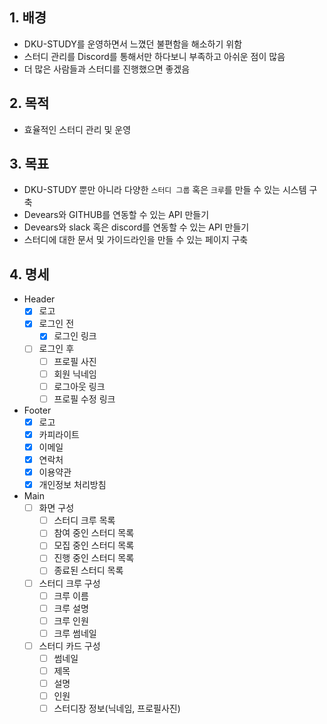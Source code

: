 ## 1. 배경

- DKU-STUDY를 운영하면서 느꼈던 불편함을 해소하기 위함
- 스터디 관리를 Discord를 통해서만 하다보니 부족하고 아쉬운 점이 많음
- 더 많은 사람들과 스터디를 진행했으면 좋겠음

## 2. 목적

- 효율적인 스터디 관리 및 운영

## 3. 목표

- DKU-STUDY 뿐만 아니라 다양한 `스터디 그룹` 혹은 `크루`를 만들 수 있는 시스템 구축
- Devears와 GITHUB를 연동할 수 있는 API 만들기
- Devears와 slack 혹은 discord를 연동할 수 있는 API 만들기
- 스터디에 대한 문서 및 가이드라인을 만들 수 있는 페이지 구축

## 4. 명세

- Header
  - [x] 로고
  - [x] 로그인 전
    - [x] 로그인 링크
  - [ ] 로그인 후
    - [ ] 프로필 사진
    - [ ] 회원 닉네임
    - [ ] 로그아웃 링크
    - [ ] 프로필 수정 링크
- Footer
  - [x] 로고
  - [x] 카피라이트
  - [X] 이메일
  - [X] 연락처
  - [X] 이용약관
  - [X] 개인정보 처리방침
- Main
  - [ ] 화면 구성
    - [ ] 스터디 크루 목록
    - [ ] 참여 중인 스터디 목록
    - [ ] 모집 중인 스터디 목록
    - [ ] 진행 중인 스터디 목록
    - [ ] 종료된 스터디 목록
  - [ ] 스터디 크루 구성
    - [ ] 크루 이름
    - [ ] 크루 설명
    - [ ] 크루 인원
    - [ ] 크루 썸네일
  - [ ] 스터디 카드 구성
    - [ ] 썸네일
    - [ ] 제목
    - [ ] 설명
    - [ ] 인원
    - [ ] 스터디장 정보(닉네임, 프로필사진)